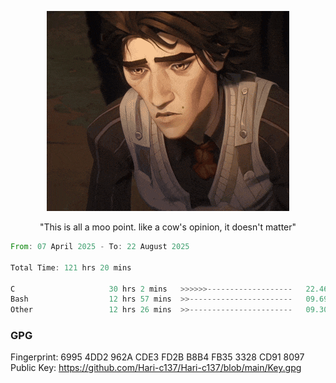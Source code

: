 <p align="center"> <img height="40%" src="https://github.com/Hari-c137/Hari-c137/blob/main/viktor-arcane.gif" /> </p>
<p align="center"> "This is all a moo point. like a cow's opinion, it doesn't matter" </p>



<!--START_SECTION:waka-->

```rust
From: 07 April 2025 - To: 22 August 2025

Total Time: 121 hrs 20 mins

C                     30 hrs 2 mins   >>>>>>-------------------   22.46 %
Bash                  12 hrs 57 mins  >>-----------------------   09.69 %
Other                 12 hrs 26 mins  >>-----------------------   09.30 %
```

<!--END_SECTION:waka-->

### GPG <br />
Fingerprint:     6995 4DD2 962A CDE3 FD2B B8B4 FB35 3328 CD91 8097 <br />
Public Key:      https://github.com/Hari-c137/Hari-c137/blob/main/Key.gpg

